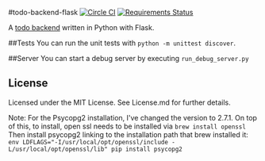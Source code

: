#todo-backend-flask
[![Circle CI](https://circleci.com/gh/Faerbit/todo-backend-flask.svg?style=shield)](https://circleci.com/gh/Faerbit/todo-backend-flask)
[![Requirements Status](https://requires.io/github/Faerbit/todo-backend-flask/requirements.svg?branch=master)](https://requires.io/github/Faerbit/todo-backend-flask/requirements/?branch=master)

A [todo backend](http://todobackend.com) written in Python with Flask.

##Tests
You can run the unit tests with `python -m unittest discover`.

##Server
You can start a debug server by executing `run_debug_server.py`

## License
Licensed under the MIT License.
See License.md for further details.


Note: For the Psycopg2 installation, I've changed the version to 2.7.1.
On top of this, to install, open ssl needs to be installed via `brew install openssl`
Then install psycopg2 linking to the installation path that brew installed it: `env LDFLAGS="-I/usr/local/opt/openssl/include -L/usr/local/opt/openssl/lib" pip install psycopg2`